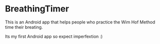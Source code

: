 # BreathingTimer
This is an Android app that helps people who practice the Wim Hof Method time their breating.

Its my first Android app so expect imperfextion :)
